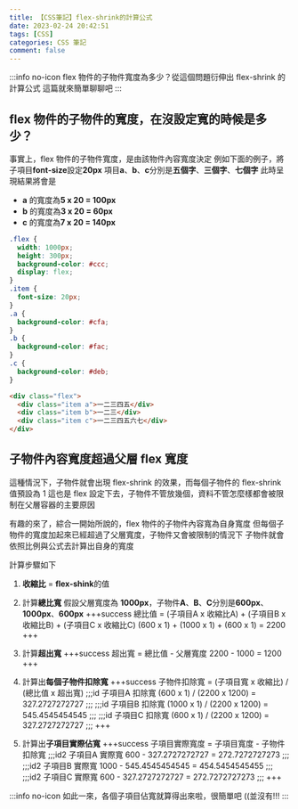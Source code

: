 ```yaml
---
title: 【CSS筆記】flex-shrink的計算公式
date: 2023-02-24 20:42:51
tags: [CSS]
categories: CSS 筆記
comment: false
---
```


:::info no-icon
flex 物件的子物件寬度為多少？從這個問題衍伸出 flex-shrink 的計算公式
這篇就來簡單聊聊吧
:::

## flex 物件的子物件的寬度，在沒設定寬的時候是多少？

事實上，flex 物件的子物件寬度，是由該物件內容寬度決定
例如下面的例子，將子項目**font-size**設定**20px**
項目**a**、**b**、**c**分別是**五個字**、**三個字**、**七個字**
此時呈現結果將會是
- **a** 的寬度為**5 x 20 = 100px**
- **b** 的寬度為**3 x 20 = 60px**
- **c** 的寬度為**7 x 20 = 140px**

```css
.flex {
  width: 1000px;
  height: 300px;
  background-color: #ccc;
  display: flex;
}
.item {
  font-size: 20px;
}
.a {
  background-color: #cfa;
}
.b {
  background-color: #fac;
}
.c {
  background-color: #deb;
}
```

```html
<div class="flex">
  <div class="item a">一二三四五</div>
  <div class="item b">一二三</div>
  <div class="item c">一二三四五六七</div>
</div>
```

## 子物件內容寬度超過父層 flex 寬度

這種情況下，子物件就會出現 flex-shrink 的效果，而每個子物件的 flex-shrink 值預設為 1
這也是 flex 設定下去，子物件不管放幾個，資料不管怎麼樣都會被限制在父層容器的主要原因

有趣的來了，綜合一開始所說的，flex 物件的子物件內容寬為自身寬度
但每個子物件的寬度加起來已經超過了父層寬度，子物件又會被限制的情況下
子物件就會依照比例與公式去計算出自身的寬度

計算步驟如下 
1. **收縮比** = **flex-shink**的值

2. 計算**總比寬**
   假設父層寬度為 **1000px**，子物件**A**、**B**、**C**分別是**600px**、**1000px**、**600px**
   +++success 總比值 = (子項目A x 收縮比A) + (子項目B x 收縮比B) + (子項目C x 收縮比C)
   (600 x 1) + (1000 x 1) + (600 x 1) = 2200
   +++

3. 計算**超出寬**
   +++success 超出寬 = 總比值 - 父層寬度
   2200 - 1000 = 1200
   +++

4. 計算出**每個子物件扣除寬**
   +++success 子物件扣除寬 = (子項目寬 x 收縮比) / (總比值 x 超出寬)
   ;;;id 子項目A 扣除寬
   (600 x 1) / (2200 x 1200) = 327.2727272727
   ;;;
   ;;;id 子項目B 扣除寬
   (1000 x 1) / (2200 x 1200) = 545.4545454545
   ;;;
   ;;;id 子項目C 扣除寬
   (600 x 1) / (2200 x 1200) = 327.2727272727
   ;;;
   +++

5. 計算出**子項目實際佔寬**
   +++success 子項目實際寬度 = 子項目寬度 - 子物件扣除寬
   ;;;id2 子項目A 實際寬
   600 - 327.2727272727 = 272.7272727273
   ;;;
   ;;;id2 子項目B 實際寬
   1000 - 545.4545454545 = 454.5454545455
   ;;;
   ;;;id2 子項目C 實際寬
   600 - 327.2727272727 = 272.7272727273
   ;;;
   +++

:::info no-icon
如此一來，各個子項目佔寬就算得出來啦，很簡單吧 ((並沒有!!!
:::
